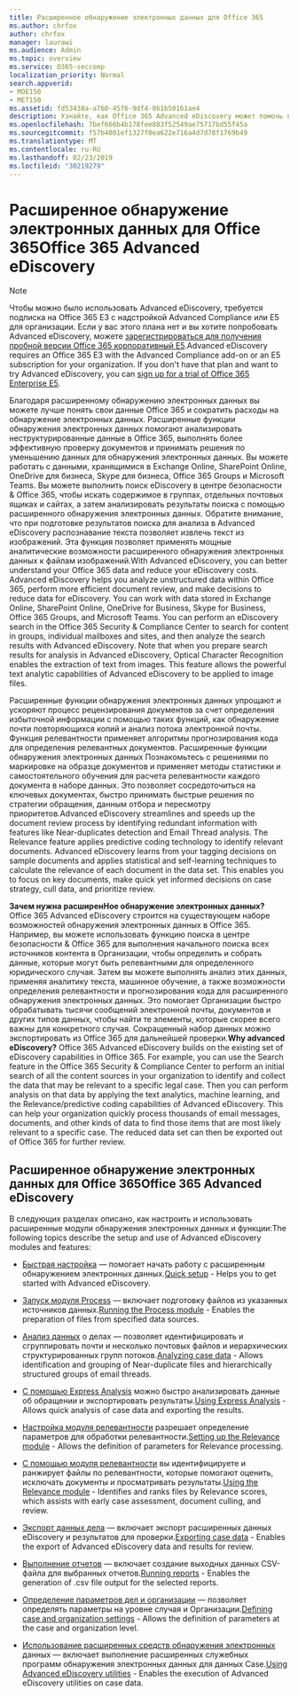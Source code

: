 ```yaml
---
title: Расширенное обнаружение электронных данных для Office 365
ms.author: chrfox
author: chrfox
manager: laurawi
ms.audience: Admin
ms.topic: overview
ms.service: O365-seccomp
localization_priority: Normal
search.appverid:
- MOE150
- MET150
ms.assetid: fd53438a-a760-45f6-9df4-861b50161ae4
description: Узнайте, как Office 365 Advanced eDiscovery может помочь вам анализировать данные в Office 365, упростить процесс рецензирования документов и принимать решения для эффективного обнаружения электронных данных.
ms.openlocfilehash: 7bef666b4b178fee883f52549ae75717bd55f45a
ms.sourcegitcommit: f57b4001ef1327f0ea622e716a4d7d78f1769b49
ms.translationtype: MT
ms.contentlocale: ru-RU
ms.lasthandoff: 02/23/2019
ms.locfileid: "30219279"
---
```

# <a name="office-365-advanced-ediscovery"></a><span data-ttu-id="01f49-103">Расширенное обнаружение электронных данных для Office 365</span><span class="sxs-lookup"><span data-stu-id="01f49-103">Office 365 Advanced eDiscovery</span></span>

> [!NOTE]
> <span data-ttu-id="01f49-p101">Чтобы можно было использовать Advanced eDiscovery, требуется подписка на Office 365 E3 с надстройкой Advanced Compliance или E5 для организации. Если у вас этого плана нет и вы хотите попробовать Advanced eDiscovery, можете [зарегистрироваться для получения пробной версии Office 365 корпоративный E5](https://go.microsoft.com/fwlink/p/?LinkID=698279).</span><span class="sxs-lookup"><span data-stu-id="01f49-p101">Advanced eDiscovery requires an Office 365 E3 with the Advanced Compliance add-on or an E5 subscription for your organization. If you don't have that plan and want to try Advanced eDiscovery, you can [sign up for a trial of Office 365 Enterprise E5](https://go.microsoft.com/fwlink/p/?LinkID=698279).</span></span> 
  
<span data-ttu-id="01f49-p102">Благодаря расширенному обнаружению электронных данных вы можете лучше понять свои данные Office 365 и сократить расходы на обнаружение электронных данных. Расширенные функции обнаружения электронных данных помогают анализировать неструктурированные данные в Office 365, выполнять более эффективную проверку документов и принимать решения по уменьшению данных для обнаружения электронных данных. Вы можете работать с данными, хранящимися в Exchange Online, SharePoint Online, OneDrive для бизнеса, Skype для бизнеса, Office 365 Groups и Microsoft Teams. Вы можете выполнить поиск eDiscovery в центре безопасности &amp; Office 365, чтобы искать содержимое в группах, отдельных почтовых ящиках и сайтах, а затем анализировать результаты поиска с помощью расширенного обнаружения электронных данных. Обратите внимание, что при подготовке результатов поиска для анализа в Advanced eDiscovery распознавание текста позволяет извлечь текст из изображений. Эта функция позволяет применять мощные аналитические возможности расширенного обнаружения электронных данных к файлам изображений.</span><span class="sxs-lookup"><span data-stu-id="01f49-p102">With Advanced eDiscovery, you can better understand your Office 365 data and reduce your eDiscovery costs. Advanced eDiscovery helps you analyze unstructured data within Office 365, perform more efficient document review, and make decisions to reduce data for eDiscovery. You can work with data stored in Exchange Online, SharePoint Online, OneDrive for Business, Skype for Business, Office 365 Groups, and Microsoft Teams. You can perform an eDiscovery search in the Office 365 Security &amp; Compliance Center to search for content in groups, individual mailboxes and sites, and then analyze the search results with Advanced eDiscovery. Note that when you prepare search results for analysis in Advanced eDiscovery, Optical Character Recognition enables the extraction of text from images. This feature allows the powerful text analytic capabilities of Advanced eDiscovery to be applied to image files.</span></span>
  
<span data-ttu-id="01f49-p103">Расширенные функции обнаружения электронных данных упрощают и ускоряют процесс рецензирования документов за счет определения избыточной информации с помощью таких функций, как обнаружение почти повторяющихся копий и анализ потока электронной почты. Функция релевантности применяет алгоритмы прогнозирования кода для определения релевантных документов. Расширенные функции обнаружения электронных данных Познакомьтесь с решениями по маркировке на образце документов и применяет методы статистики и самостоятельного обучения для расчета релевантности каждого документа в наборе данных. Это позволяет сосредоточиться на ключевых документах, быстро принимать быстрые решения по стратегии обращения, данным отбора и пересмотру приоритетов.</span><span class="sxs-lookup"><span data-stu-id="01f49-p103">Advanced eDiscovery streamlines and speeds up the document review process by identifying redundant information with features like Near-duplicates detection and Email Thread analysis. The Relevance feature applies predictive coding technology to identify relevant documents. Advanced eDiscovery learns from your tagging decisions on sample documents and applies statistical and self-learning techniques to calculate the relevance of each document in the data set. This enables you to focus on key documents, make quick yet informed decisions on case strategy, cull data, and prioritize review.</span></span>
  
 <span data-ttu-id="01f49-p104">**Зачем нужна расширенНое обнаружение электронных данных?** Office 365 Advanced eDiscovery строится на существующем наборе возможностей обнаружения электронных данных в Office 365. Например, вы можете использовать функцию поиска в центре безопасности &amp; Office 365 для выполнения начального поиска всех источников контента в Организации, чтобы определить и собрать данные, которые могут быть релевантными для определенного юридического случая. Затем вы можете выполнять анализ этих данных, применяя аналитику текста, машинное обучение, а также возможности определения релевантности и прогнозирования кода для расширенного обнаружения электронных данных. Это помогает Организации быстро обрабатывать тысячи сообщений электронной почты, документов и других типов данных, чтобы найти те элементы, которые скорее всего важны для конкретного случая. Сокращенный набор данных можно экспортировать из Office 365 для дальнейшей проверки.</span><span class="sxs-lookup"><span data-stu-id="01f49-p104">**Why advanced eDiscovery?** Office 365 Advanced eDiscovery builds on the existing set of eDiscovery capabilities in Office 365. For example, you can use the Search feature in the Office 365 Security &amp; Compliance Center to perform an initial search of all the content sources in your organization to identify and collect the data that may be relevant to a specific legal case. Then you can perform analysis on that data by applying the text analytics, machine learning, and the Relevance/predictive coding capabilities of Advanced eDiscovery. This can help your organization quickly process thousands of email messages, documents, and other kinds of data to find those items that are most likely relevant to a specific case. The reduced data set can then be exported out of Office 365 for further review.</span></span> 
  
## <a name="office-365-advanced-ediscovery"></a><span data-ttu-id="01f49-122">Расширенное обнаружение электронных данных для Office 365</span><span class="sxs-lookup"><span data-stu-id="01f49-122">Office 365 Advanced eDiscovery</span></span>

<span data-ttu-id="01f49-123">В следующих разделах описано, как настроить и использовать расширенные модули обнаружения электронных данных и функции:</span><span class="sxs-lookup"><span data-stu-id="01f49-123">The following topics describe the setup and use of Advanced eDiscovery modules and features:</span></span>
  
- <span data-ttu-id="01f49-124">[Быстрая настройка](quick-setup-for-advanced-ediscovery.md) — помогает начать работу с расширенным обнаружением электронных данных.</span><span class="sxs-lookup"><span data-stu-id="01f49-124">[Quick setup](quick-setup-for-advanced-ediscovery.md) - Helps you to get started with Advanced eDiscovery.</span></span> 
    
- <span data-ttu-id="01f49-125">[Запуск модуля Process](run-the-process-module-in-advanced-ediscovery.md) — включает подготовку файлов из указанных источников данных.</span><span class="sxs-lookup"><span data-stu-id="01f49-125">[Running the Process module](run-the-process-module-in-advanced-ediscovery.md) - Enables the preparation of files from specified data sources.</span></span> 
    
- <span data-ttu-id="01f49-126">[Анализ данных](analyze-case-data-with-advanced-ediscovery.md) о делах — позволяет идентифицировать и сгруппировать почти и несколько почтовых файлов и иерархических структурированных групп потоков.</span><span class="sxs-lookup"><span data-stu-id="01f49-126">[Analyzing case data](analyze-case-data-with-advanced-ediscovery.md) - Allows identification and grouping of Near-duplicate files and hierarchically structured groups of email threads.</span></span> 

- <span data-ttu-id="01f49-127">[С помощью Express Analysis](use-express-analysis-in-advanced-ediscovery.md) можно быстро анализировать данные об обращении и экспортировать результаты.</span><span class="sxs-lookup"><span data-stu-id="01f49-127">[Using Express Analysis](use-express-analysis-in-advanced-ediscovery.md) - Allows quick analysis of case data and exporting the results.</span></span> 
    
- <span data-ttu-id="01f49-128">[Настройка модуля релевантности](manage-relevance-setup-in-advanced-ediscovery.md) разрешает определение параметров для обработки релевантности.</span><span class="sxs-lookup"><span data-stu-id="01f49-128">[Setting up the Relevance module](manage-relevance-setup-in-advanced-ediscovery.md) - Allows the definition of parameters for Relevance processing.</span></span> 
    
- <span data-ttu-id="01f49-129">[С помощью модуля релевантности](use-relevance-in-advanced-ediscovery.md) вы идентифицируете и ранжирует файлы по релевантности, которые помогают оценить, исключать документы и просматривать результаты.</span><span class="sxs-lookup"><span data-stu-id="01f49-129">[Using the Relevance module](use-relevance-in-advanced-ediscovery.md) - Identifies and ranks files by Relevance scores, which assists with early case assessment, document culling, and review.</span></span> 
    
- <span data-ttu-id="01f49-130">[Экспорт данных дела](export-case-data-in-advanced-ediscovery.md) — включает экспорт расширенных данных eDiscovery и результатов для проверки.</span><span class="sxs-lookup"><span data-stu-id="01f49-130">[Exporting case data](export-case-data-in-advanced-ediscovery.md) - Enables the export of Advanced eDiscovery data and results for review.</span></span> 
    
- <span data-ttu-id="01f49-131">[Выполнение отчетов](run-reports-in-advanced-ediscovery.md) — включает создание выходных данных CSV-файла для выбранных отчетов.</span><span class="sxs-lookup"><span data-stu-id="01f49-131">[Running reports](run-reports-in-advanced-ediscovery.md) - Enables the generation of .csv file output for the selected reports.</span></span> 
    
- <span data-ttu-id="01f49-132">[Определение параметров дел и организации](define-case-and-tenant-settings-in-advanced-ediscovery.md) — позволяет определять параметры на уровне случая и Организации.</span><span class="sxs-lookup"><span data-stu-id="01f49-132">[Defining case and organization settings](define-case-and-tenant-settings-in-advanced-ediscovery.md) - Allows the definition of parameters at the case and organization level.</span></span> 
    
- <span data-ttu-id="01f49-133">[Использование расширенных средств обнаружения электронных](use-advanced-ediscovery-utilities.md) данных — включает выполнение расширенных служебных программ обнаружения электронных данных для данных Case.</span><span class="sxs-lookup"><span data-stu-id="01f49-133">[Using Advanced eDiscovery utilities](use-advanced-ediscovery-utilities.md) - Enables the execution of  Advanced eDiscovery utilities on case data.</span></span> 
